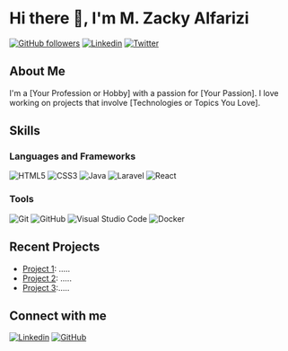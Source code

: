 # Hi there 👋, I'm M. Zacky Alfarizi

[![GitHub followers](https://img.shields.io/github/followers/your-username?label=Follow&style=social)](https://github.com/your-username)
[![Linkedin](https://img.shields.io/badge/-LinkedIn-blue?style=flat-square&logo=Linkedin&logoColor=white&link=https://www.linkedin.com/in/your-linkedin/)](https://www.linkedin.com/in/your-linkedin/)
[![Twitter](https://img.shields.io/twitter/follow/your-twitter-handle?style=social)](https://twitter.com/your-twitter-handle)

## About Me

I'm a [Your Profession or Hobby] with a passion for [Your Passion]. I love working on projects that involve [Technologies or Topics You Love].

## Skills

### Languages and Frameworks
![HTML5](https://img.shields.io/badge/-HTML5-E34F26?style=flat-square&logo=html5&logoColor=white)
![CSS3](https://img.shields.io/badge/-CSS3-1572B6?style=flat-square&logo=css3)
![Java](https://img.shields.io/badge/-Java-007396?style=flat-square&logo=java)
![Laravel](https://img.shields.io/badge/-Laravel-FF2D20?style=flat-square&logo=laravel&logoColor=white)
![React](https://img.shields.io/badge/-React-61DAFB?style=flat-square&logo=react&logoColor=black)

### Tools
![Git](https://img.shields.io/badge/-Git-F05032?style=flat-square&logo=git&logoColor=white)
![GitHub](https://img.shields.io/badge/-GitHub-181717?style=flat-square&logo=github)
![Visual Studio Code](https://img.shields.io/badge/-VS%20Code-007ACC?style=flat-square&logo=visual-studio-code&logoColor=white)
![Docker](https://img.shields.io/badge/-Docker-2496ED?style=flat-square&logo=docker&logoColor=white)

## Recent Projects

- [Project 1](https://github.com/your-username/project-1): .....
- [Project 2](https://github.com/your-username/project-2): .....
- [Project 3](https://github.com/your-username/project-3):.....

## Connect with me

[![Linkedin](https://img.shields.io/badge/-LinkedIn-blue?style=flat-square&logo=Linkedin&logoColor=white&link=https://www.linkedin.com/in/your-linkedin/)](https://www.linkedin.com/in/your-linkedin/)
[![GitHub](https://img.shields.io/github/followers/your-username?label=Follow&style=social)](https://github.com/zackyalfa)
